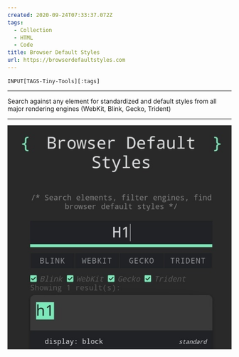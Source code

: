 ```yaml
---
created: 2020-09-24T07:33:37.072Z
tags: 
  - Collection
  - HTML
  - Code
title: Browser Default Styles
url: https://browserdefaultstyles.com
---
```

```meta-bind
INPUT[TAGS-Tiny-Tools][:tags]
```

___
Search against any element for standardized and default styles from all major rendering engines (WebKit, Blink, Gecko, Trident)
___

![](_attachments/browser-default-styles.jpg)
